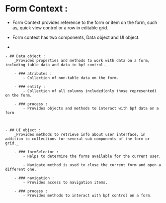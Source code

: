 # Form Context :

- Form Context provides reference to the form or item on the form, such as, quick view control or a row in editable grid.

- Form context has two components, Data object and UI object.
- 

    - ## Data object :
        _Provides properties and methods to work with data on a form, including table data and data in bpf control._

        - ### atributes :
            - Collection of non-table data on the form.

        - ### entity :
            - Collection of all columns included(only those represented) on the form.
        
        - ### process :
            - Provides objects and methods to interact with bpf data on a form



    - ## UI object :
        _Provides methods to retrieve info about user interface, in addition to collections for several sub components of the form or grid._

        - ### formSelector :
            - Helps to determine the forms available for the current user.

            - Navigate method is used to close the current form and open a different one.

        - ### navigation :
            - Provides access to navigation items.

        - ### process :
            - Provides methods to interact with bpf control on a form.  